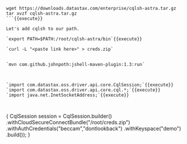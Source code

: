 
```
wget https://downloads.datastax.com/enterprise/cqlsh-astra.tar.gz
tar xvzf cqlsh-astra.tar.gz
```{{execute}}

Let's add cqlsh to our path.

`export PATH=$PATH:/root/cqlsh-astra/bin`{{execute}}

`curl -L "<paste link here>" > creds.zip`


`mvn com.github.johnpoth:jshell-maven-plugin:1.3:run`



`import com.datastax.oss.driver.api.core.CqlSession;`{{execute}}
`import com.datastax.oss.driver.api.core.cql.*;`{{execute}}
`import java.net.InetSocketAddress;`{{execute}}



```
{
  CqlSession session = CqlSession.builder()
    .withCloudSecureConnectBundle("/root/creds.zip")
    .withAuthCredentials("beccam","dontlookback")
    .withKeyspace("demo")
    .build());
 }   
```{{execute}}   

